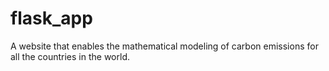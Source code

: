 # flask_app
A website that enables the mathematical modeling of carbon emissions for all the countries in the world.
